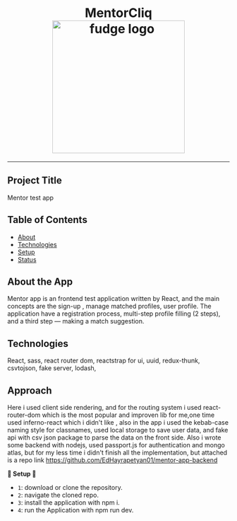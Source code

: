 <h1 align="center">
  MentorCliq 
  <br>
  <img src="https://miro.medium.com/max/1150/1*mDR-tMz-ZKGg88aPI8ylbg.png" alt="fudge logo" title="fudge logo" width="300">
  <br>
</h1>


<hr />



## Project Title

Mentor test app

## Table of Contents

<!-- START doctoc generated TOC please keep comment here to allow auto update -->
<!-- DON'T EDIT THIS SECTION, INSTEAD RE-RUN doctoc TO UPDATE -->

- [About](#About)
- [Technologies](#Technologies)
- [Setup](#setup)
- [Status](#status)


## About the App

Mentor app is an frontend test application written by React, and the main concepts are the sign-up , manage matched profiles, user profile. The application have a registration process, multi-step profile filling (2 steps), and a third step — making a match suggestion.

## Technologies

React, sass, react router dom, reactstrap for ui, uuid, redux-thunk, csvtojson, fake server, lodash,

## Approach

Here i used client side rendering, and for the routing system i used react-router-dom which is the most popular and improven lib for me,one time used inferno-react which i didn't like , also in the app i used the kebab-case naming style for classnames, used local storage to save user data, and fake api with csv json package to parse the data on the front side. Also i wrote some backend with nodejs, used passport.js for authentication and mongo atlas, but for my less time i didn't finish all the implementation, but attached is a  repo link
https://github.com/EdHayrapetyan01/mentor-app-backend



**🚨 Setup 🚨**

- `1`: download or clone the repository.
- `2`: navigate the cloned repo.
- `3`: install the application with npm i.
- `4`: run the Application with npm run dev.
